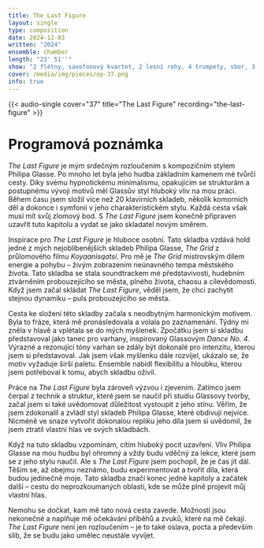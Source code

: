 ```yaml
---
title: The Last Figure
layout: single
type: composition
date: 2024-12-03
written: "2024"
ensemble: chamber
length: "23' 51''"
show: "2 flétny, saxofonový kvartet, 2 lesní rohy, 4 trumpety, sbor, 3 klávesy"
cover: /media/img/pieces/op-37.png
info: true
---
```


{{< audio-single cover="37" title="The Last Figure" recording="the-last-figure" >}}

# Programová poznámka

*The Last Figure* je mým srdečným rozloučením s kompozičním stylem Philipa Glasse. Po mnoho let byla jeho hudba základním kamenem mé tvůrčí cesty. Díky svému hypnotickému minimalismu, opakujícím se strukturám a postupnému vývoji motivů měl Glassův styl hluboký vliv na mou práci. Během času jsem složil více než 20 klavírních skladeb, několik komorních děl a dokonce i symfonii v jeho charakteristickém stylu. Každá cesta však musí mít svůj zlomový bod. S *The Last Figure* jsem konečně připraven uzavřít tuto kapitolu a vydat se jako skladatel novým směrem.

Inspirace pro *The Last Figure* je hluboce osobní. Tato skladba vzdává hold jedné z mých nejoblíbenějších skladeb Philipa Glasse, *The Grid* z průlomového filmu *Koyaanisqatsi*. Pro mě je *The Grid* mistrovským dílem energie a pohybu – živým zobrazením neúnavného tempa městského života. Tato skladba se stala soundtrackem mé představivosti, hudebním ztvárněním probouzejícího se města, plného života, chaosu a cílevědomosti. Když jsem začal skládat *The Last Figure*, věděl jsem, že chci zachytit stejnou dynamiku – puls probouzejícího se města.

Cesta ke složení této skladby začala s neodbytným harmonickým motivem. Byla to fráze, která mě pronásledovala a volala po zaznamenání. Týdny mi zněla v hlavě a vplétala se do mých myšlenek. Zpočátku jsem si skladbu představoval jako tanec pro varhany, inspirovaný Glassovým *Dance No. 4*. Výrazné a rezonující tóny varhan se zdály být dokonalé pro intenzitu, kterou jsem si představoval. Jak jsem však myšlenku dále rozvíjel, ukázalo se, že motiv vyžaduje širší paletu. Ensemble nabídl flexibilitu a hloubku, kterou jsem potřeboval k tomu, abych skladbu oživil.

Práce na *The Last Figure* byla zároveň výzvou i zjevením. Zatímco jsem čerpal z technik a struktur, které jsem se naučil při studiu Glassovy tvorby, začal jsem si také uvědomovat důležitost vystoupit z jeho stínu. Věřím, že jsem zdokonalil a zvládl styl skladeb Philipa Glasse, které obdivuji nejvíce. Nicméně ve snaze vytvořit dokonalou repliku jeho díla jsem si uvědomil, že jsem ztratil vlastní hlas ve svých skladbách.

Když na tuto skladbu vzpomínám, cítím hluboký pocit uzavření. Vliv Philipa Glasse na mou hudbu byl ohromný a vždy budu vděčný za lekce, které jsem se z jeho stylu naučil. Ale s *The Last Figure* jsem pochopil, že je čas jít dál. Těším se, až obejmu neznámo, budu experimentovat a tvořit díla, která budou jedinečně moje. Tato skladba značí konec jedné kapitoly a začátek další – cestu do neprozkoumaných oblastí, kde se může plně projevit můj vlastní hlas.

Nemohu se dočkat, kam mě tato nová cesta zavede. Možnosti jsou nekonečné a naplňuje mě očekávání příběhů a zvuků, které na mě čekají. *The Last Figure* není jen rozloučením – je to také oslava, pocta a především slib, že se budu jako umělec neustále vyvíjet.
